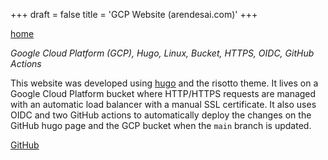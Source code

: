 +++
draft = false
title = 'GCP Website (arendesai.com)'
+++
<link rel="stylesheet" href="../style.css">

<a href="../index.html">home</a>

*Google Cloud Platform (GCP), Hugo, Linux, Bucket, HTTPS, OIDC, GitHub Actions*

This website was developed using <a href="https://gohugo.io">hugo</a> and the risotto theme. It lives on a Google Cloud Platform bucket where HTTP/HTTPS requests are managed with an automatic load balancer with a manual SSL certificate. It also uses OIDC and two GitHub actions to automatically deploy the changes on the GitHub hugo page and the GCP bucket when the `main` branch is updated. 

<a href="https://github.com/ArenKDesai/ArenWebsite" target="_blank">GitHub</a>